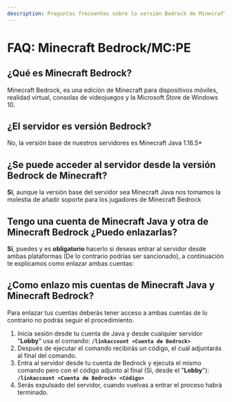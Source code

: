 ```yaml
---
description: Preguntas frecuentes sobre la versión Bedrock de Minecraft
---
```


# FAQ: Minecraft Bedrock/MC:PE

## ¿Qué es Minecraft Bedrock?

Minecraft Bedrock​, es una edición de Minecraft para dispositivos móviles, realidad virtual, consolas de videojuegos y la Microsoft Store de Windows 10.

## ¿El servidor es versión Bedrock?

No, la versión base de nuestros servidores es Minecraft Java 1.16.5\*

## ¿Se puede acceder al servidor desde la versión Bedrock de Minecraft?

**Sí**, aunque la versión base del servidor sea Minecraft Java nos tomamos la molestia de añadir soporte para los jugadores de Minecraft Bedrock

## Tengo una cuenta de Minecraft Java y otra de Minecraft Bedrock ¿Puedo enlazarlas?

**Sí**, puedes y es **obligatorio** hacerlo si deseas entrar al servidor desde ambas plataformas \(De lo contrario podrías ser sancionado\), a continuación te explicamos como enlazar ambas cuentas:

## ¿Como enlazo mis cuentas de Minecraft Java y Minecraft Bedrock?

Para enlazar tus cuentas deberás tener acceso a ambas cuentas de lo contrario no podrás seguir el procedimiento.

1. Inicia sesión desde tu cuenta de Java y desde cualquier servidor "**Lobby**" usa el comando:  **`/linkaccount <Cuenta de Bedrock>`**
2. Después de ejecutar el comando recibirás un código, el cuál adjuntarás al final del comando.
3. Entra al servidor desde tu cuenta de Bedrock y ejecuta el mismo comando pero con el código adjunto al final \(Sí, desde el "**Lobby**"\): **`/linkaccount <Cuenta de Bedrock> <Código>`**
4. Serás expulsado del servidor, cuando vuelvas a entrar el proceso habrá terminado.



